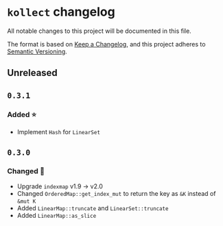 # `kollect` changelog

<!-- markdownlint-disable MD024 -->

All notable changes to this project will be documented in this file.

The format is based on [Keep a Changelog](https://keepachangelog.com/en/1.0.0/),
and this project adheres to [Semantic Versioning](https://semver.org/spec/v2.0.0.html).

## Unreleased

## `0.3.1`

### Added ⭐

- Implement `Hash` for `LinearSet`

## `0.3.0`

### Changed 🔧

- Upgrade `indexmap` v1.9 -> v2.0
- Changed `OrderedMap::get_index_mut` to return the key as `&K` instead of `&mut K`
- Added `LinearMap::truncate` and `LinearSet::truncate`
- Added `LinearMap::as_slice`
